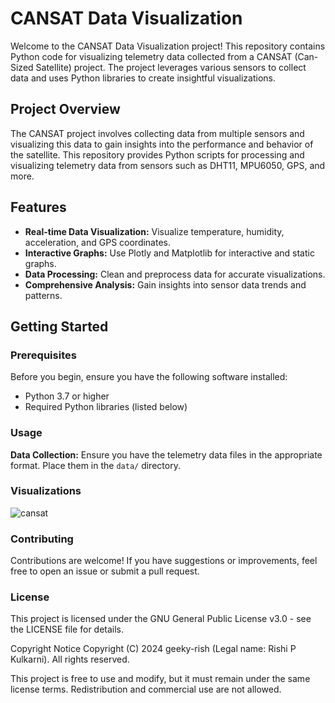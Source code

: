 # CANSAT Data Visualization

Welcome to the CANSAT Data Visualization project! This repository contains Python code for visualizing telemetry data collected from a CANSAT (Can-Sized Satellite) project. The project leverages various sensors to collect data and uses Python libraries to create insightful visualizations.

## Project Overview

The CANSAT project involves collecting data from multiple sensors and visualizing this data to gain insights into the performance and behavior of the satellite. This repository provides Python scripts for processing and visualizing telemetry data from sensors such as DHT11, MPU6050, GPS, and more.

## Features

- **Real-time Data Visualization:** Visualize temperature, humidity, acceleration, and GPS coordinates.
- **Interactive Graphs:** Use Plotly and Matplotlib for interactive and static graphs.
- **Data Processing:** Clean and preprocess data for accurate visualizations.
- **Comprehensive Analysis:** Gain insights into sensor data trends and patterns.

## Getting Started

### Prerequisites

Before you begin, ensure you have the following software installed:

- Python 3.7 or higher
- Required Python libraries (listed below)

### Usage

**Data Collection:**
   Ensure you have the telemetry data files in the appropriate format. Place them in the `data/` directory.



### Visualizations
![cansat](https://github.com/user-attachments/assets/24d9f317-b831-4b67-b8b9-a77a6f903b41)




### Contributing

Contributions are welcome! If you have suggestions or improvements, feel free to open an issue or submit a pull request.

### License

This project is licensed under the GNU General Public License v3.0 - see the LICENSE file for details.

Copyright Notice
Copyright (C) 2024 geeky-rish (Legal name: Rishi P Kulkarni). All rights reserved.

This project is free to use and modify, but it must remain under the same license terms. Redistribution and commercial use are not allowed.

